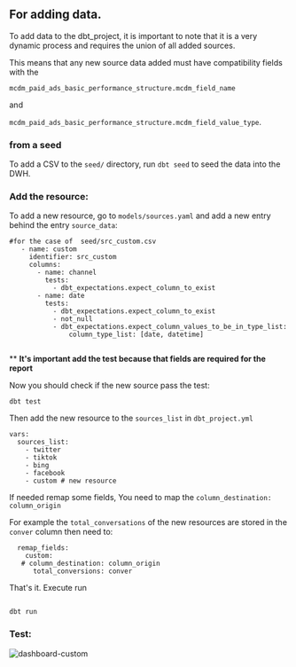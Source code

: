 
## For adding data.

To add data to the dbt_project, it is important to note that  it is a very dynamic process and requires the union of all added sources.

This means that any new source data added must have compatibility fields with the

`mcdm_paid_ads_basic_performance_structure.mcdm_field_name` 

and 

`mcdm_paid_ads_basic_performance_structure.mcdm_field_value_type`.


### from a seed

To add a CSV to the `seed/` directory, run `dbt seed` to seed the data into the DWH. 



### Add the resource:


To add a new resource, go to `models/sources.yaml` and add a new entry behind the entry `source_data`:

```
#for the case of  seed/src_custom.csv
   - name: custom
     identifier: src_custom
     columns:
       - name: channel
         tests:
           - dbt_expectations.expect_column_to_exist
       - name: date
         tests:
           - dbt_expectations.expect_column_to_exist
           - not_null
           - dbt_expectations.expect_column_values_to_be_in_type_list:
               column_type_list: [date, datetime]


```

** **It's important add the test because that fields are required for the report**

Now you should check if the new source pass the test:

```
dbt test
```

Then add the new resource to the `sources_list` in `dbt_project.yml`

```
vars:
  sources_list:
    - twitter
    - tiktok
    - bing
    - facebook
    - custom # new resource
```

If needed remap some fields, You need to map the `column_destination: column_origin`

For example the `total_conversations` of the new resources are stored
in the `conver` column then need to:


```
  remap_fields:
    custom:
   # column_destination: column_origin
      total_conversions: conver
````

That's it. Execute run

```

dbt run 

```

### Test:

![dashboard-custom](https://imgur.com/FQBd9zG.png)


